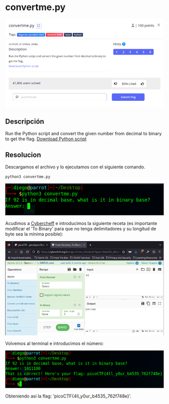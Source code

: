# convertme.py
![Descripcion del CTF](img/description.png)

## Descripción
Run the Python script and convert the given number from decimal to binary to get the flag.
[Download Python script](https://artifacts.picoctf.net/c/22/convertme.py)

## Resolucion
Descargamos el archivo y lo ejecutamos con el siguiente comando.

```
python3 convertme.py
```

![Consola](img/console1.png)

Acudimos a [Cybercheff](https://cyberchef.org/) e introducimos la siguiente receta (es importante modificar el 'To Binary' para que no tenga delimitadores y su longitud de byte sea la mínima posible):

![Cybercheff](img/cybercheff.png)

Volvemos al terminal e introducimos el número:

![Consola](img/console2.png)

Obteniendo así la flag: 'picoCTF{4ll_y0ur_b4535_762f748e}'.
